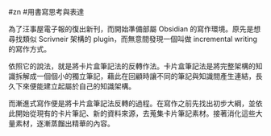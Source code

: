 #zn #用書寫思考與表達 

為了汪事屋電子報的復出新刊，而開始準備部屬 Obsidian 的寫作環境。原先是想尋找類似 Scrivneir 架構的 plugin，而無意間發現一個叫做 incremental writing 的寫作方式。

依照它的說法，就是將卡片盒筆記法的反轉作法。卡片盒筆記法是將完整架構的知識拆解成一個個小的獨立筆記，藉此在回顧時讓不同的筆記與知識間產生連結，長久下來便能建立起屬於自己的知識架構。

而漸進式寫作便是將卡片盒筆記法反轉的過程。在寫作之前先找出初步大綱，並依此開始從現有的卡片筆記、新的資料來源，去蒐集卡片筆記素材。接著消化這些大量素材，逐漸蒸餾出精華的內容。
